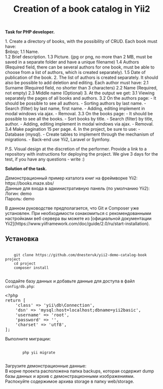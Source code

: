 <p align="center">
    <h1 align="center">Creation of a book catalog in Yii2</h1>
    <br>
</p>

<p><strong>Task for PHP developer.</strong></p>
<p>  
 1. Create a directory of books, with the possibility of CRUD. Each book must have:<br> 
    $nbsp; 1.1 Name.<br> 
    1.2 Brief description. 
    1.3 Picture. (jpg or png, no more than 2 MB, must be saved in a separate folder and have a unique filename)
    1.4 Authors (Required field, there can be several authors for one book, must be able to choose from a list of authors, which is created separately).
    1.5 Date of publication of the book.
 2. The list of authors is created separately. It should also be possible to add deletion and editing. Each author must have:
    2.1 Surname (Required field, no shorter than 3 characters)
    2.2 Name (Required, not empty)
    2.3 Middle name (Optional)
 3. At the output we get:
    3.1 Viewing separately the pages of all books and authors.
    3.2 On the authors page:
        - It should be possible to see all authors.
        - Sorting authors by last name.
        - Search (filter) by last name, first name.
        - Adding, editing implement in modal windows via ajax.
        - Removal.
    3.3 On the books page:      
	 - It should be possible to see all the books.
	 - Sort books by title.
	 - Search (filter) by title, author.
	 - Adding, editing implement in modal windows via ajax.
	 - Removal.
	3.4 Make pagination 15 per page.
4. In the project, be sure to use:
- Database (mysql).
- Create tables to implement through the mechanism of migrations.
- Back-end use Yii2, Laravel or Symfony.

P.S. Visual design at the discretion of the performer. Provide a link to a repository with instructions for deploying the project. We give 3 days for the test, if you have any questions - write :)
</p>

<p><strong>Solution of the task.</strong></p>

<p>Демонстрационный пример каталога книг на фреймворке Yii2:<br>
    https://books.maze.sbs/<br>
    Данные для входа в административную панель (по умолчанию Yii2):<br>
    Логин: demo <br>
    Пароль: demo
</p>

<p> В данном руководстве предполагается, что Git и Composer уже установлен. При необходимости ознакомиться с рекомендованными настройками веб сервера вы можете из [официальной документации Yii2](https://www.yiiframework.com/doc/guide/2.0/ru/start-installation).</p>

Установка
------------

<pre>
    <code>
    git clone https://github.com/dnesteruk/yii2-demo-catalog-book project
    cd project
    composer install
    </code>
</pre>

<p>Создайте базу данных и добавьте данные для доступа в файл <code>config/db.php</code>:</p>
<div class="highlight highlight-text-html-php"><pre><span class="pl-ent">&lt;?php</span>
<span class="pl-k">return</span> [
    <span class="pl-s">'class'</span> =&gt; <span class="pl-s">'yii\db\Connection'</span>,
    <span class="pl-s">'dsn'</span> =&gt; <span class="pl-s">'mysql:host=localhost;dbname=yii2basic'</span>,
    <span class="pl-s">'username'</span> =&gt; <span class="pl-s">'root'</span>,
    <span class="pl-s">'password'</span> =&gt; <span class="pl-s">''</span>,
    <span class="pl-s">'charset'</span> =&gt; <span class="pl-s">'utf8'</span>,
];</pre></div>

<p> Выполните миграции: </p>
<pre>
    <code>
        php yii migrate
    </code>
</pre>
<p>
    Загрузите демонстрационные данные: <br>
    В корне проекта расположена папка backups, которая содержит dump базы данных и архив с демонстрационными изображениями. Распокуйте содержимое архива storage в папку web/storage.</p>
